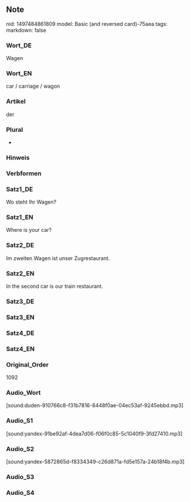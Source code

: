## Note
nid: 1497484861809
model: Basic (and reversed card)-75aea
tags: 
markdown: false

### Wort_DE
Wagen

### Wort_EN
car / carriage / wagon

### Artikel
der

### Plural
-

### Hinweis


### Verbformen


### Satz1_DE
Wo steht Ihr Wagen?

### Satz1_EN
Where is your car?

### Satz2_DE
Im zweiten Wagen ist unser Zugrestaurant.

### Satz2_EN
In the second car is our train restaurant.

### Satz3_DE


### Satz3_EN


### Satz4_DE


### Satz4_EN


### Original_Order
1092

### Audio_Wort
[sound:duden-910766c8-f31b7816-8448f0ae-04ec53af-9245ebbd.mp3]

### Audio_S1
[sound:yandex-91be92af-4dea7d06-f06f0c85-5c1040f9-3fd27410.mp3]

### Audio_S2
[sound:yandex-5872865d-f8334349-c26d871a-fd5e157a-24b18f4b.mp3]

### Audio_S3


### Audio_S4

